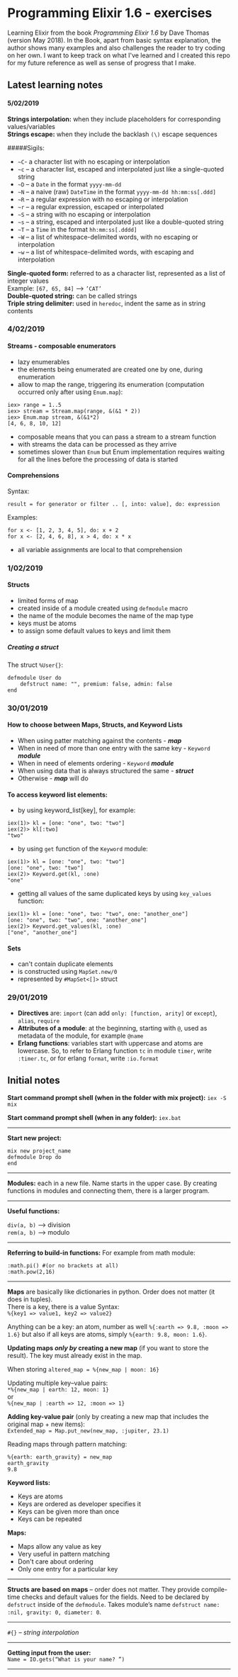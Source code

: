 # Programming Elixir 1.6 - exercises

Learning Elixir from the book *Programming Elixir 1.6* by Dave Thomas (version May 2018). In the Book, apart from basic syntax explanation, the author shows many examples and also challenges the reader to try coding on her own. I want to keep track on what I've learned and I created this repo for my future reference as well as sense of progress that I make.

## Latest learning notes

#### 5/02/2019

**Strings interpolation:** when they include placeholders for corresponding values/variables<br>
**Strings escape:** when they include the backlash `(\)` escape sequences

#####Sigils:
* `~C`- a character list with no escaping or interpolation
* `~c` – a character list, escaped and interpolated just like a single-quoted string
* `~D` – a `Date` in the format `yyyy-mm-dd`
* `~N` – a naive (raw) `DateTime` in the format `yyyy-mm-dd hh:mm:ss[.ddd]`
* `~R` – a regular expression with no escaping or interpolation
* `~r` – a regular expression, escaped or interpolated
* `~S` – a string with no escaping or interpolation
* `~s` – a string, escaped and interpolated just like a double-quoted string
* `~T` – a `Time` in the format `hh:mm:ss[.dddd]`
* `~W` – a list of whitespace-delimited words, with no escaping or interpolation
* `~w` – a list of whitespace-delimited words, with escaping and interpolation



**Single-quoted form:** referred to as a character list, represented as a list of integer values<br>
Example: `[67, 65, 84]` –> `’CAT’`<br>
**Double-quoted string:** can be called strings<br>
**Triple string delimiter:** used in `heredoc`, indent the same as in string contents


### 4/02/2019

#### Streams - composable enumerators
* lazy enumerables
* the elements being enumerated are created one by one, during enumeration
* allow to map the range, triggering its enumeration (computation occurred only after using `Enum.map`):
```commandline
iex> range = 1..5
iex> stream = Stream.map(range, &(&1 * 2))
iex> Enum.map stream, &(&1*2)
[4, 6, 8, 10, 12]
```
* composable means that you can pass a stream to a stream function
* with streams the data can be processed as they arrive
* sometimes slower than `Enum` but Enum implementation requires waiting for all the lines before the processing of data is started

#### Comprehensions

Syntax:
 ```
 result = for generator or filter .. [, into: value], do: expression
 ```
 
 Examples:
 ```commandline
for x <- [1, 2, 3, 4, 5], do: x + 2
for x <- [2, 4, 6, 8], x > 4, do: x * x
```

* all variable assignments are local to that comprehension

### 1/02/2019

#### Structs
* limited forms of map
* created inside of a module
created using `defmodule` macro
* the name of the module becomes the name of the map type
* keys must be atoms
* to assign some default values to keys and limit them

##### Creating a struct
The struct `%User{}`:
```commandline
defmodule User do
    defstruct name: "", premium: false, admin: false
end
```


### 30/01/2019

#### How to choose between Maps, Structs, and Keyword Lists
* When using patter matching against the contents - **_map_**
* When in need of more than one entry with the same key - `Keyword` **_module_**
* When in need of elements ordering - `Keyword` **_module_**
* When using data that is always structured the same - **_struct_**
* Otherwise - **_map_** will do

#### To access keyword list elements:
* by using keyword_list[key], for example:
```commandline
iex(1)> kl = [one: "one", two: "two"]
iex(2)> kl[:two]
"two"
```
* by using `get` function of the `Keyword` module:
```commandline
iex(1)> kl = [one: "one", two: "two"]
[one: "one", two: "two"]
iex(2)> Keyword.get(kl, :one)
"one"
```
* getting all values of the same duplicated keys by using `key_values` function:
```commandline
iex(1)> kl = [one: "one", two: "two", one: "another_one"]
[one: "one", two: "two", one: "another_one"]
iex(2)> Keyword.get_values(kl, :one)
["one", "another_one"]
```

#### Sets

* can't contain duplicate elements
* is constructed using `MapSet.new/0`
* represented by `#MapSet<[]>` struct



### 29/01/2019
* **Directives** are: `import` (can add `only: [function, arity]` or `except`), `alias`, `require`
* **Attributes of a module**: at the beginning, starting with `@`, used as metadata of the module, for example `@name`
* **Erlang functions**: variables start with uppercase and atoms are lowercase. So, to refer to Erlang function `tc` in module `timer`, write `:timer.tc`, or for erlang `format`, write `:io.format`
 

## Initial notes

**Start command prompt shell (when in the folder with mix project):**
`iex -S mix`

**Start command prompt shell (when in any folder):**
`iex.bat`

***

**Start new project:**

```commandline
mix new project_name
defmodule Drop do
end
```

***

**Modules:** each in a new file. Name starts in the upper case. By creating functions in modules and connecting them, there is a larger program.

***

**Useful functions:**

`div(a, b)` 	–>	 division<br>
`rem(a, b)` 	–>	 modulo
***

**Referring to build-in functions:**
For example from math module:
```commandline
:math.pi() #(or no brackets at all)
:math.pow(2,16)
```
***

**Maps** are basically like dictionaries in python. Order does not matter (it does in tuples).<br>
There is a key, there is a value Syntax:<br>
```%{key1 => value1, key2 => value2}```

Anything can be a key: an atom, number as well
`%{:earth => 9.8, :moon => 1.6}` but also if all keys are atoms, simply `%{earth: 9.8, moon: 1.6}`.

**Updating maps *only by* creating a new map** (if you want to store the result). The key must already exist in the map.

When storing `altered_map = %{new_map | moon: 16}`<br>

Updating multiple key–value pairs:<br>
`*%{new_map | earth: 12, moon: 1}`<br> or<br> `%{new_map | :earth => 12, :moon => 1}`

**Adding key-value pair** (only by creating a new map that includes the original map + new items):<br>
`Extended_map = Map.put_new(new_map, :jupiter, 23.1)`

Reading maps through pattern matching:<br>
```commandline
%{earth: earth_gravity} = new_map
earth_gravity 
9.8
```


**Keyword lists:**<br>
* Keys are atoms
* Keys are ordered as developer specifies it
* Keys can be given more than once
* Keys can be repeated

**Maps:**
* Maps allow any value as key
* Very useful in pattern matching
* Don't care about ordering
* Only one entry for a particular key

***

**Structs are based on maps** – order does not matter. They provide compile-time checks and default values for the fields.
Need to be declared by `defstruct` inside of the `defmodule`. Takes module’s name
`defstruct name: :nil, gravity: 0, diameter: 0`.

***

`#{}` – *string interpolation*
***

**Getting input from the user:**<br>
`Name = IO.gets(“What is your name? ”)`

***

